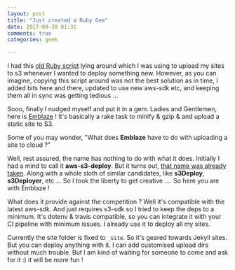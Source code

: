 ```yaml
---
layout: post
title: "Just created a Ruby Gem"
date: 2017-09-30 01:31
comments: true
categories: geek

---
```


I had this [old Ruby script](https://gist.github.com/c0ze/0bcf901231e19dc4303d) lying around which I was using to upload my sites to s3 whenever I
wanted to deploy something new. However, as you can imagine, copying this script around was not the best solution as in time, I added bits
here and there, updated to use new aws-sdk etc, and keeping them all in sync was getting tedious ...

Sooo, finally I nudged myself and put it in a gem. Ladies and Gentlemen, here is [Emblaze](https://github.com/c0ze/emblaze) !
It's basically a rake task to minify & gzip & and upload a static site to S3.

Some of you may wonder, "What does __Emblaze__ have to do with uploading a site to cloud ?"

Well, rest assured, the name has nothing to do with what it does. Initially I had a mind to call it __aws-s3-deploy__.
But it turns out, [that name was already taken](https://rubygems.org/search?utf8=%E2%9C%93&query=aws-s3-deploy).
Along with a whole sloth of similar candidates, like __s3Deploy__, __s3Deployer__, etc ...
So I took the liberty to get creative .... So here you are with Emblaze !

What does it provide against the competition ? Well it's compatible with the latest aws-sdk. And just requires s3-sdk so I tried to
keep the deps to a minimum. It's dotenv & travis compatible, so you can integrate it with your CI pipeline with minimum issues.
I already use it to deploy all my sites.

Currently the site folder is fixed to `_site`. So it's geared towards Jekyll sites. But you can deploy anything with it. I can
add customised upload dirs without much trouble. But I am kind of waiting for someone to come and ask for it :) it will be more fun !